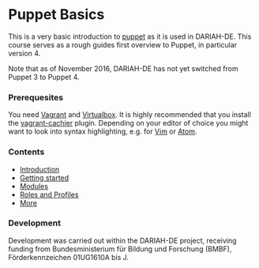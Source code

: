 # Puppet Basics

This is a very basic introduction to [puppet](https://puppet.com) as it is used in DARIAH-DE.
This course serves as a rough guides first overview to Puppet, in particular version 4.

Note that as of November 2016, DARIAH-DE has not yet switched from Puppet 3 to Puppet 4.

### Prerequesites

You need [Vagrant](https://www.vagrantup.com/) and [Virtualbox](https://www.virtualbox.org/).
It is highly recommended that you install the [vagrant-cachier](http://fgrehm.viewdocs.io/vagrant-cachier/) plugin.
Depending on your editor of choice you might want to look into syntax highlighting, e.g. for [Vim](https://github.com/voxpupuli/vim-puppet) or [Atom](https://github.com/atom/language-puppet).

### Contents

* [Introduction](00_intro.md)
* [Getting started](01_getting_started.md)
* [Modules](02_modules.md)
* [Roles and Profiles](03_roles_profiles.md)
* [More](04_more.md)


### Development

Development was carried out within the DARIAH-DE project,
receiving funding from Bundesministerium für Bildung und Forschung (BMBF),
Förderkennzeichen 01UG1610A bis J.


